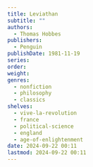 ```yaml
---
title: Leviathan
subtitle: ""
authors:
  - Thomas Hobbes
publishers:
  - Penguin
publishDate: 1981-11-19
series: 
order: 
weight: 
genres:
  - nonfiction
  - philosophy
  - classics
shelves:
  - vive-la-revolution
  - france
  - political-science
  - england
  - age-of-enlightenment
date: 2024-09-22 00:11
lastmod: 2024-09-22 00:11
---
```

